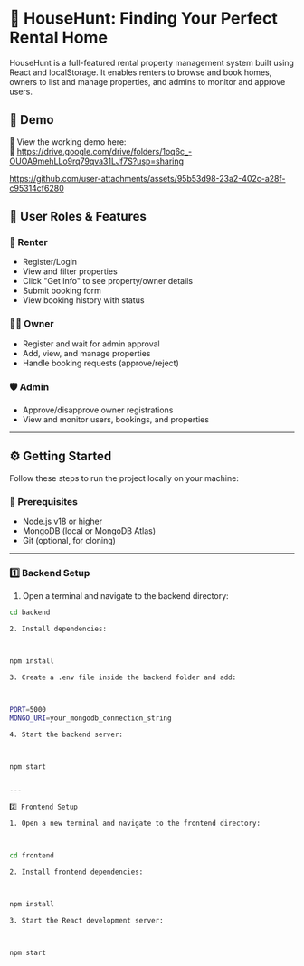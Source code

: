 # 🏡 HouseHunt: Finding Your Perfect Rental Home

HouseHunt is a full-featured rental property management system built using React and localStorage. It enables renters to browse and book homes, owners to list and manage properties, and admins to monitor and approve users.

## 🚀 Demo

🎥 View the working demo here:  
🔗 https://drive.google.com/drive/folders/1oq6c_-OUOA9mehLLo9rq79qva31LJf7S?usp=sharing

https://github.com/user-attachments/assets/95b53d98-23a2-402c-a28f-c95314cf6280

## 👥 User Roles & Features

### 👤 Renter
- Register/Login
- View and filter properties
- Click "Get Info" to see property/owner details
- Submit booking form
- View booking history with status

### 🧑‍💼 Owner
- Register and wait for admin approval
- Add, view, and manage properties
- Handle booking requests (approve/reject)

### 🛡️ Admin
- Approve/disapprove owner registrations
- View and monitor users, bookings, and properties

---
## ⚙️ Getting Started

Follow these steps to run the project locally on your machine:

### 🧰 Prerequisites

- Node.js v18 or higher
- MongoDB (local or MongoDB Atlas)
- Git (optional, for cloning)

---

### 1️⃣ Backend Setup

1. Open a terminal and navigate to the backend directory:

```bash
cd backend

2. Install dependencies:



npm install

3. Create a .env file inside the backend folder and add:



PORT=5000
MONGO_URI=your_mongodb_connection_string

4. Start the backend server:



npm start


---

2️⃣ Frontend Setup

1. Open a new terminal and navigate to the frontend directory:



cd frontend

2. Install frontend dependencies:



npm install

3. Start the React development server:



npm start


